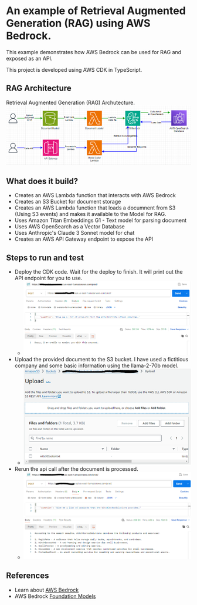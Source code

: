 # An example of Retrieval Augmented Generation (RAG) using AWS Bedrock.
This example demonstrates how AWS Bedrock can be used for RAG and exposed as an API.  

This project is developed using AWS CDK in TypeScript.

## RAG Architecture
Retrieval Augmented Generation (RAG) Archutecture.
![image](architecture.PNG "RAG Architecture")

## What does it build?
* Creates an AWS Lambda function that interacts with AWS Bedrock
* Creates an S3 Bucket for document storage
* Creates an AWS Lambda function that loads a documnent from S3 (Using S3 events) and makes it available to the Model for RAG.
* Uses Amazon Titan Embeddings G1 - Text model for parsing document
* Uses AWS OpenSearch as a Vector Database
* Uses Anthropic's Claude 3 Sonnet model for chat
* Creates an AWS API Gateway endpoint to expose the API

## Steps to run and test
* Deploy the CDK code. Wait for the deploy to finish.  It will print out the API endpoint for you to use.
  * ![image](pre-rag.PNG "Example of API response without RAG")
* Upload the provided document to the S3 bucket.  I have used a fictitious company and some basic information using the llama-2-70b model.
  * ![image](upload-doc.PNG "Load the S3 file")
* Rerun the api call after the document is processed.
  * ![image](rag-response.PNG "Example of Retrieval Augmented Generation (RAG)")

## References
* Learn about [AWS Bedrock](https://aws.amazon.com/bedrock/)
* AWS Bedrock [Foundation Models](https://docs.aws.amazon.com/bedrock/latest/userguide/models-supported.html)